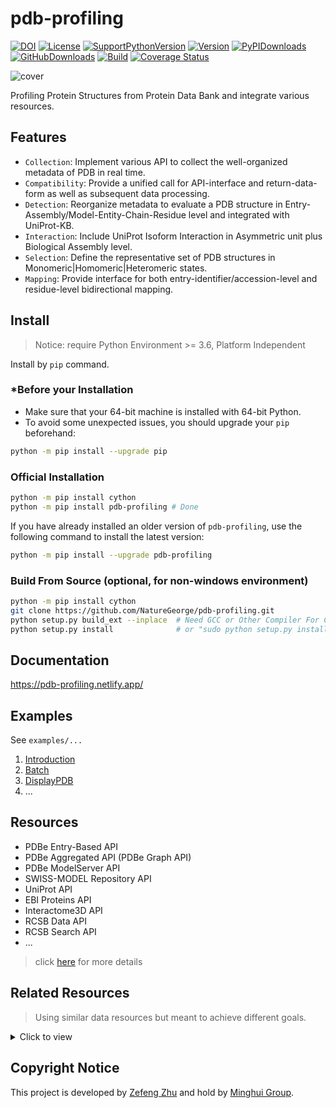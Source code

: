 # pdb-profiling

[![DOI](https://img.shields.io/badge/DOI-10.5281/zenodo.4596476%20-gray.svg?colorB=5A65B3&style=for-the-badge)](https://zenodo.org/badge/latestdoi/247475852)
[![License](https://img.shields.io/badge/License-MIT-blue.svg?style=for-the-badge&logo=github&colorB=5A65B3)](https://github.com/naturegeorge/pdb-profiling/blob/master/LICENSE)
[![SupportPythonVersion](https://img.shields.io/pypi/pyversions/pdb-profiling.svg?style=for-the-badge&logo=python&colorB=5A65B3)](https://pypi.org/project/pdb-profiling/)
[![Version](https://img.shields.io/pypi/v/pdb-profiling?style=for-the-badge&logo=PYPI&colorB=5A65B3)](https://github.com/naturegeorge/pdb-profiling/blob/master/pdb_profiling/__init__.py)
[![PyPIDownloads](https://img.shields.io/pypi/dm/pdb-profiling.svg?style=for-the-badge&logo=PYPI)](https://pypi.org/project/pdb-profiling/)
[![GitHubDownloads](https://img.shields.io/github/downloads/NatureGeorge/pdb-profiling/total?style=for-the-badge&logo=github)](https://github.com/NatureGeorge/pdb-profiling/releases/)
[![Build](https://img.shields.io/travis/naturegeorge/pdb-profiling?style=for-the-badge&logo=travis)](https://github.com/naturegeorge/pdb-profiling)
[![Coverage Status](https://img.shields.io/coveralls/github/NatureGeorge/pdb-profiling?style=for-the-badge&logo=coveralls)](https://coveralls.io/github/NatureGeorge/pdb-profiling?branch=master)

![cover](https://user-images.githubusercontent.com/43134199/95018149-58cfc200-0690-11eb-9e64-760faec5130f.png)

Profiling Protein Structures from Protein Data Bank and integrate various resources.

## Features

* `Collection`: Implement various API to collect the well-organized metadata of PDB in real time.
* `Compatibility`: Provide a unified call for API-interface and return-data-form as well as subsequent data processing.
* `Detection`: Reorganize metadata to evaluate a PDB structure in Entry-Assembly/Model-Entity-Chain-Residue level and integrated with UniProt-KB.
* `Interaction`: Include UniProt Isoform Interaction in Asymmetric unit plus Biological Assembly level.
* `Selection`: Define the representative set of PDB structures in Monomeric|Homomeric|Heteromeric states.
* `Mapping`: Provide interface for both entry-identifier/accession-level and residue-level bidirectional mapping.

## Install

> Notice: require Python Environment >= 3.6, Platform Independent

Install by `pip` command.

### *Before your Installation

* Make sure that your 64-bit machine is installed with 64-bit Python.
* To avoid some unexpected issues, you should upgrade your `pip` beforehand:

```bash
python -m pip install --upgrade pip
``` 

### Official Installation

```bash
python -m pip install cython
python -m pip install pdb-profiling # Done
```

If you have already installed an older version of `pdb-profiling`, use the following command to install the latest version:

```bash
python -m pip install --upgrade pdb-profiling
```

### Build From Source (optional, for non-windows environment)

```bash
python -m pip install cython
git clone https://github.com/NatureGeorge/pdb-profiling.git
python setup.py build_ext --inplace  # Need GCC or Other Compiler For C
python setup.py install              # or "sudo python setup.py install" or "python setup.py install --user"
```

## Documentation

<https://pdb-profiling.netlify.app/>

## Examples

See `examples/...`

1. [Introduction](https://nbviewer.jupyter.org/github/NatureGeorge/pdb-profiling/blob/master/examples/Introduction.ipynb)
2. [Batch](https://nbviewer.jupyter.org/github/NatureGeorge/pdb-profiling/blob/master/examples/Batch.ipynb)
3. [DisplayPDB](https://nbviewer.jupyter.org/github/NatureGeorge/pdb-profiling/blob/master/examples/DisplayPDB.ipynb)
4. ...

## Resources

* PDBe Entry-Based API
* PDBe Aggregated API (PDBe Graph API)
* PDBe ModelServer API
* SWISS-MODEL Repository API
* UniProt API
* EBI Proteins API
* Interactome3D API
* RCSB Data API
* RCSB Search API
* ...

> click [here](https://pdb-profiling.netlify.app/docs/5-reference/) for more details

## Related Resources

> Using similar data resources but meant to achieve different goals.

<details>

<summary>Click to view</summary>

* `RCSB`: [Build Customize Tabular Reports of PDB Data](https://www.rcsb.org/news?year=2020&article=5f6529e207302466657ec0e9&feature=true)
* [MolArt](https://github.com/davidhoksza/MolArt)

</details>

## Copyright Notice

This project is developed by [Zefeng Zhu](https://github.com/NatureGeorge) and hold by [Minghui Group](https://lilab.jysw.suda.edu.cn/).